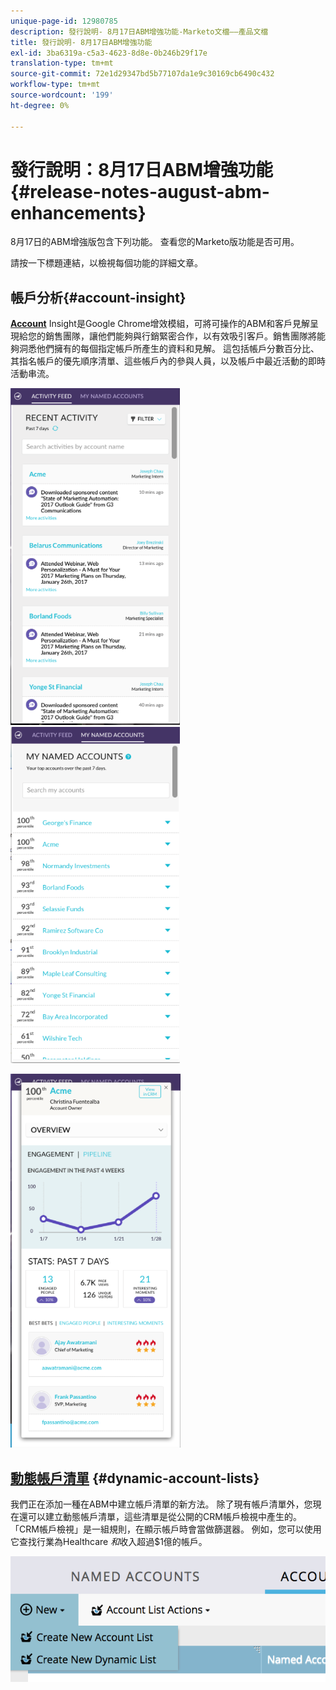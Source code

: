 ```yaml
---
unique-page-id: 12980785
description: 發行說明- 8月17日ABM增強功能-Marketo文檔——產品文檔
title: 發行說明- 8月17日ABM增強功能
exl-id: 3ba6319a-c5a3-4623-8d8e-0b246b29f17e
translation-type: tm+mt
source-git-commit: 72e1d29347bd5b77107da1e9c30169cb6490c432
workflow-type: tm+mt
source-wordcount: '199'
ht-degree: 0%

---
```


# 發行說明：8月17日ABM增強功能{#release-notes-august-abm-enhancements}

8月17日的ABM增強版包含下列功能。 查看您的Marketo版功能是否可用。

請按一下標題連結，以檢視每個功能的詳細文章。

## 帳戶分析{#account-insight}

**[Account](/help/marketo/product-docs/target-account-management/setup-tam/account-insight-plug-in-overview.md)** Insight是Google Chrome增效模組，可將可操作的ABM和客戶見解呈現給您的銷售團隊，讓他們能夠與行銷緊密合作，以有效吸引客戶。銷售團隊將能夠洞悉他們擁有的每個指定帳戶所產生的資料和見解。 這包括帳戶分數百分比、其指名帳戶的優先順序清單、這些帳戶內的參與人員，以及帳戶中最近活動的即時活動串流。

![](assets/image001.png) ![](assets/image002.png)

![](assets/image003.png)

## [動態帳戶清單](/help/marketo/product-docs/target-account-management/target/account-lists.md) {#dynamic-account-lists}

我們正在添加一種在ABM中建立帳戶清單的新方法。 除了現有帳戶清單外，您現在還可以建立動態帳戶清單，這些清單是從公開的CRM帳戶檢視中產生的。 「CRM帳戶檢視」是一組規則，在顯示帳戶時會當做篩選器。 例如，您可以使用它查找行業為Healthcare _和_&#x200B;收入超過$1億的帳戶。

![](assets/dynamic-account-list-menu-5b14-5d-copy.png)
